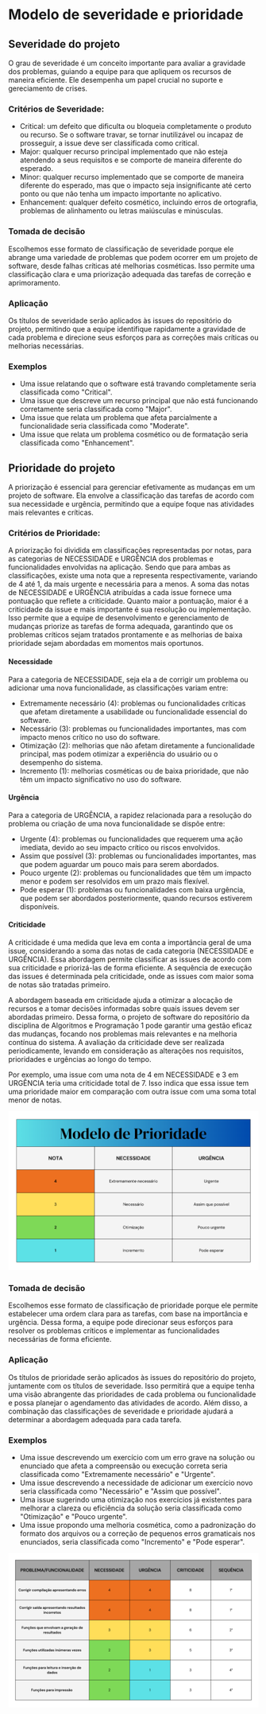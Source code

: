 # Modelo de severidade e prioridade 

## Severidade do projeto
O grau de severidade é um conceito importante para avaliar a gravidade dos problemas, guiando a equipe para que apliquem os recursos de maneira eficiente. Ele desempenha um papel crucial no suporte e gereciamento de crises.

### Critérios de Severidade:

- Critical: um defeito que dificulta ou bloqueia completamente o produto ou recurso. Se o software travar, se tornar inutilizável ou incapaz de prosseguir, a issue deve ser classificada como critical.
- Major: qualquer recurso principal implementado que não esteja atendendo a seus requisitos e se comporte de maneira diferente do esperado.
- Minor: qualquer recurso implementado que se comporte de maneira diferente do esperado, mas que o impacto seja insignificante até certo ponto ou que não tenha um impacto importante no aplicativo.
- Enhancement: qualquer defeito cosmético, incluindo erros de ortografia, problemas de alinhamento ou letras maiúsculas e minúsculas.

### Tomada de decisão
Escolhemos esse formato de classificação de severidade porque ele abrange uma variedade de problemas que podem ocorrer em um projeto de software, desde falhas críticas até melhorias cosméticas. Isso permite uma classificação clara e uma priorização adequada das tarefas de correção e aprimoramento.

### Aplicação
Os títulos de severidade serão aplicados às issues do repositório do projeto, permitindo que a equipe identifique rapidamente a gravidade de cada problema e direcione seus esforços para as correções mais críticas ou melhorias necessárias.

### Exemplos
- Uma issue relatando que o software está travando completamente seria classificada como "Critical".
- Uma issue que descreve um recurso principal que não está funcionando corretamente seria classificada como "Major".
- Uma issue que relata um problema que afeta parcialmente a funcionalidade seria classificada como "Moderate".
- Uma issue que relata um problema cosmético ou de formatação seria classificada como "Enhancement".

## Prioridade do projeto
A priorização é essencial para gerenciar efetivamente as mudanças em um projeto de software. Ela envolve a classificação das tarefas de acordo com sua necessidade e urgência, permitindo que a equipe foque nas atividades mais relevantes e críticas.

### Critérios de Prioridade:
A priorização foi dividida em classificações representadas por notas, para as categorias de NECESSIDADE e URGÊNCIA dos problemas e funcionalidades envolvidas na aplicação. Sendo que para ambas as classificações, existe uma nota que a representa respectivamente, variando de 4 até 1, da mais urgente e necessária para a menos. A soma das notas de NECESSIDADE e URGÊNCIA atribuídas a cada issue fornece uma pontuação que reflete a criticidade. Quanto maior a pontuação, maior é a criticidade da issue e mais importante é sua resolução ou implementação. Isso permite que a equipe de desenvolvimento e gerenciamento de mudanças priorize as tarefas de forma adequada, garantindo que os problemas críticos sejam tratados prontamente e as melhorias de baixa prioridade sejam abordadas em momentos mais oportunos.

#### Necessidade
Para a categoria de NECESSIDADE, seja ela a de corrigir um problema ou adicionar uma nova funcionalidade, as classificações variam entre:

- Extremamente necessário (4): problemas ou funcionalidades críticas que afetam diretamente a usabilidade ou funcionalidade essencial do software.
- Necessário (3): problemas ou funcionalidades importantes, mas com impacto menos crítico no uso do software.
- Otimização (2): melhorias que não afetam diretamente a funcionalidade principal, mas podem otimizar a experiência do usuário ou o desempenho do sistema.
- Incremento (1): melhorias cosméticas ou de baixa prioridade, que não têm um impacto significativo no uso do software.

#### Urgência
Para a categoria de URGÊNCIA, a rapidez relacionada para a resolução do problema ou criação de uma nova funcionalidade se dispõe entre:

- Urgente (4): problemas ou funcionalidades que requerem uma ação imediata, devido ao seu impacto crítico ou riscos envolvidos.
- Assim que possível (3): problemas ou funcionalidades importantes, mas que podem aguardar um pouco mais para serem abordados.
- Pouco urgente (2): problemas ou funcionalidades que têm um impacto menor e podem ser resolvidos em um prazo mais flexível.
- Pode esperar (1): problemas ou funcionalidades com baixa urgência, que podem ser abordados posteriormente, quando recursos estiverem disponíveis.

#### Criticidade 

A criticidade é uma medida que leva em conta a importância geral de uma issue, considerando a soma das notas de cada categoria (NECESSIDADE e URGÊNCIA). Essa abordagem permite classificar as issues de acordo com sua criticidade e priorizá-las de forma eficiente. A sequência de execução das issues é determinada pela criticidade, onde as issues com maior soma de notas são tratadas primeiro.

A abordagem baseada em criticidade ajuda a otimizar a alocação de recursos e a tomar decisões informadas sobre quais issues devem ser abordadas primeiro. Dessa forma, o projeto de software do repositório da disciplina de Algoritmos e Programação 1 pode garantir uma gestão eficaz das mudanças, focando nos problemas mais relevantes e na melhoria contínua do sistema. A avaliação da criticidade deve ser realizada periodicamente, levando em consideração as alterações nos requisitos, prioridades e urgências ao longo do tempo.

Por exemplo, uma issue com uma nota de 4 em NECESSIDADE e 3 em URGÊNCIA teria uma criticidade total de 7. Isso indica que essa issue tem uma prioridade maior em comparação com outra issue com uma soma total menor de notas.

![TabelaDeClassificacaoDasCategorias](https://github.com/EngSoft-UFMS/documentation/blob/main/images/Classificacoes%20das%20categorias.png)

### Tomada de decisão
Escolhemos esse formato de classificação de prioridade porque ele permite estabelecer uma ordem clara para as tarefas, com base na importância e urgência. Dessa forma, a equipe pode direcionar seus esforços para resolver os problemas críticos e implementar as funcionalidades necessárias de forma eficiente.

### Aplicação
Os títulos de prioridade serão aplicados às issues do repositório do projeto, juntamente com os títulos de severidade. Isso permitirá que a equipe tenha uma visão abrangente das prioridades de cada problema ou funcionalidade e possa planejar o agendamento das atividades de acordo. Além disso, a combinação das classificações de severidade e prioridade ajudará a determinar a abordagem adequada para cada tarefa.
 
### Exemplos
- Uma issue descrevendo um exercício com um erro grave na solução ou enunciado que afeta a compreensão ou execução correta seria classificada como "Extremamente necessário" e "Urgente".
- Uma issue descrevendo a necessidade de adicionar um exercício novo seria classificada como "Necessário" e "Assim que possível".
- Uma issue sugerindo uma otimização nos exercícios já existentes para melhorar a clareza ou eficiência da solução seria classificada como "Otimização" e "Pouco urgente".
- Uma issue propondo uma melhoria cosmética, como a padronização do formato dos arquivos ou a correção de pequenos erros gramaticais nos enunciados, seria classificada como "Incremento" e "Pode esperar".

![TabelaDeExemplos](https://github.com/EngSoft-UFMS/documentation/blob/main/images/Exemplo%20de%20aplicacao.png)
